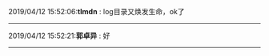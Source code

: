 2019/04/12 15:52:06:**tlmdn** : log目录又焕发生命，ok了
*************************************************************************************
2019/04/12 15:52:21:**郭卓异** : 好
*************************************************************************************
